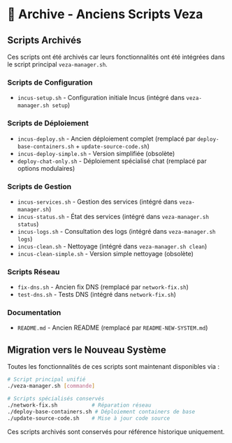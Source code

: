 # 📁 Archive - Anciens Scripts Veza

## Scripts Archivés

Ces scripts ont été archivés car leurs fonctionnalités ont été intégrées dans le script principal `veza-manager.sh`.

### Scripts de Configuration
- `incus-setup.sh` - Configuration initiale Incus (intégré dans `veza-manager.sh setup`)

### Scripts de Déploiement  
- `incus-deploy.sh` - Ancien déploiement complet (remplacé par `deploy-base-containers.sh` + `update-source-code.sh`)
- `incus-deploy-simple.sh` - Version simplifiée (obsolète)
- `deploy-chat-only.sh` - Déploiement spécialisé chat (remplacé par options modulaires)

### Scripts de Gestion
- `incus-services.sh` - Gestion des services (intégré dans `veza-manager.sh`)
- `incus-status.sh` - État des services (intégré dans `veza-manager.sh status`)
- `incus-logs.sh` - Consultation des logs (intégré dans `veza-manager.sh logs`)
- `incus-clean.sh` - Nettoyage (intégré dans `veza-manager.sh clean`)
- `incus-clean-simple.sh` - Version simple nettoyage (obsolète)

### Scripts Réseau
- `fix-dns.sh` - Ancien fix DNS (remplacé par `network-fix.sh`)
- `test-dns.sh` - Tests DNS (intégré dans `network-fix.sh`)

### Documentation
- `README.md` - Ancien README (remplacé par `README-NEW-SYSTEM.md`)

## Migration vers le Nouveau Système

Toutes les fonctionnalités de ces scripts sont maintenant disponibles via :

```bash
# Script principal unifié
./veza-manager.sh [commande]

# Scripts spécialisés conservés
./network-fix.sh           # Réparation réseau
./deploy-base-containers.sh # Déploiement containers de base
./update-source-code.sh    # Mise à jour code source
```

Ces scripts archivés sont conservés pour référence historique uniquement. 